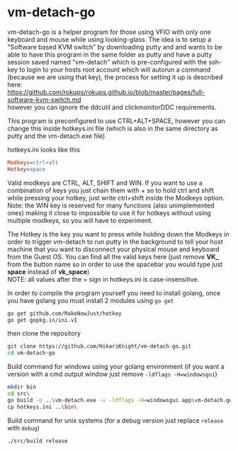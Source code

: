 # vm-detach-go
vm-detach-go is a helper program for those using VFIO with only one keyboard and mouse while using looking-glass.
The idea is to setup a "Software based KVM switch" by downloading putty and and wants to be able to have this program in the same folder as putty and have a putty session saved named "vm-detach" which is pre-configured with the ssh-key to login to your hosts root account which will autorun a command (because we are using that key), the process for setting it up is described here:<br>
https://github.com/rokups/rokups.github.io/blob/master/pages/full-software-kvm-switch.md<br>
however you can ignore the ddcutil and clickmonitorDDC requirements.


This program is preconfigured to use CTRL+ALT+SPACE, however you can change this inside hotkeys.ini file (which is also in the same directory as putty and the vm-detach.exe file)

hotkeys.ini looks like this
```ini
Modkeys=ctrl+alt
Hotkey=space
```



Valid modkeys are CTRL, ALT, SHIFT and WIN. If you want to use a combination of keys you just chain them with + so to hold ctrl and shift while pressing your hotkey, just write ctrl+shift inside the Modkeys option.<br>
Note: the WIN key is reserved for many functions (also unimplemented ones) making it close to impossible to use it for hotkeys without using multiple modkeys, so you will have to experiment.

The Hotkey is the key you want to press while holding down the Modkeys in order to trigger vm-detach to run putty in the background to tell your host machine that you want to disconnect your physical mouse and keyboard from the Guest OS.
You can find all the valid keys here (just remove **VK_** from the button name so in order to use the spacebar you would type just **space** instead of **vk_space**)<br>
NOTE: all values after the = sign in hotkeys.ini is case-insensitive.




In order to compile the program yourself you need to install golang, once you have golang you must install 2 modules using `go get`
```bash
go get github.com/MakeNowJust/hotkey
go get gopkg.in/ini.v1
```


then clone the repository
```bash
git clone https://github.com/HikariKnight/vm-detach-go.git
cd vm-detach-go
```


Build command for windows using your golang environment (if you want a version with a cmd output window just remove `-ldflags -H=windowsgui`)
```bash
mkdir bin
cd src\
go build -o ..\vm-detach.exe -v -ldflags -H=windowsgui app\vm-detach.go
cp hotkeys.ini ..\bin\
```


Build command for unix systems (for a debug version just replace `release` with `debug`)
```bash
./src/build release
```
